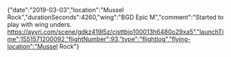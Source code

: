 {"date":"2019-03-03","location":"Mussel Rock","durationSeconds":4260,"wing":"BGD Epic M","comment":"Started to play with wing unders.  https://ayvri.com/scene/gdkz419l5z/cjsttbjo100013h6480o29xa5","launchTime":1551571200092,"flightNumber":93,"type":"flightlog","flying-location":"Mussel Rock"}
